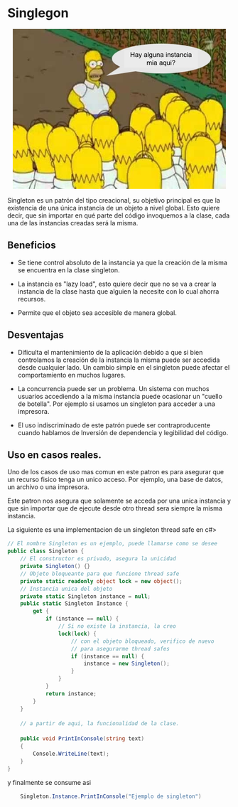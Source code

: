 # Singlegon
<p align="center">
  <img src="../imgs/homeros.jpg">
</p> 

Singleton es un patrón del tipo creacional, su objetivo principal es que la existencia de una única instancia de un objeto a nivel global. Esto quiere decir, que sin importar en qué parte del código invoquemos a la clase, cada una de las instancias creadas será la misma.

## Beneficios

- Se tiene control absoluto de la instancia ya que la creación de la misma se encuentra en la clase singleton.

- La instancia es "lazy load", esto quiere decir que no se va a crear la instancia de la clase hasta que alguien la necesite con lo cual ahorra recursos.

- Permite que el objeto sea accesible de manera global.

## Desventajas

- Dificulta el mantenimiento de la aplicación debido a que si bien controlamos la creación de la instancia la misma puede ser accedida desde cualquier lado. Un cambio simple en el singleton puede afectar el comportamiento en muchos lugares.

- La concurrencia puede ser un problema. Un sistema con muchos usuarios accediendo a la misma instancia puede ocasionar un "cuello de botella". Por ejemplo si usamos un singleton para acceder a una impresora.

- El uso indiscriminado de este patrón puede ser contraproducente cuando hablamos de Inversión de dependencia y legibilidad del código.

## Uso en casos reales.

Uno de los casos de uso mas comun en este patron es para asegurar que un recurso fisico tenga un unico acceso. Por ejemplo, una base de datos, un archivo o una impresora.

Este patron nos asegura que solamente se acceda por una unica instancia y que sin importar que de ejecute desde otro thread sera siempre la misma instancia.

La siguiente es una implementacion de un singleton thread safe en c#>

```csharp
// El nombre Singleton es un ejemplo, puede llamarse como se desee
public class Singleton {  
    // El constructor es privado, asegura la unicidad
    private Singleton() {}  
    // Objeto bloqueante para que funcione thread safe
    private static readonly object lock = new object();  
    // Instancia unica del objeto
    private static Singleton instance = null;  
    public static Singleton Instance {  
        get {  
            if (instance == null) {  
                // Si no existe la instancia, la creo
                lock(lock) {  
                    // con el objeto bloqueado, verifico de nuevo
                    // para asegurarme thread safes
                    if (instance == null) {  
                        instance = new Singleton();  
                    }  
                }  
            }  
            return instance;  
        }  
    }  

    // a partir de aqui, la funcionalidad de la clase.

    public void PrintInConsole(string text)
    {
        Console.WriteLine(text);
    }
}  
```
y finalmente se consume asi
```csharp
    Singleton.Instance.PrintInConsole("Ejemplo de singleton")
```

